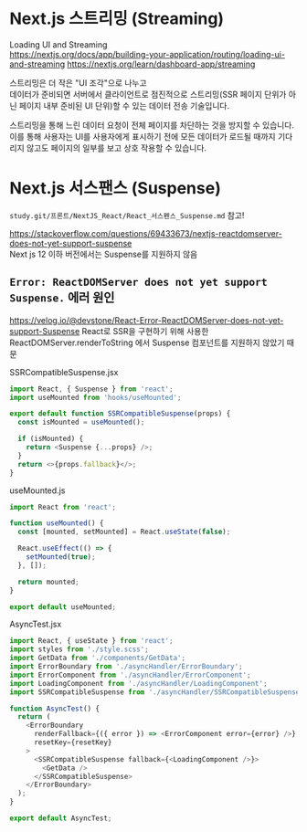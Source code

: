 # Next.js 스트리밍 (Streaming)

Loading UI and Streaming  
https://nextjs.org/docs/app/building-your-application/routing/loading-ui-and-streaming
https://nextjs.org/learn/dashboard-app/streaming

스트리밍은 더 작은 "UI 조각"으로 나누고  
데이터가 준비되면 서버에서 클라이언트로 점진적으로 스트리밍(SSR 페이지 단위가 아닌 페이지 내부 준비된 UI 단위)할 수 있는 데이터 전송 기술입니다.

스트리밍을 통해 느린 데이터 요청이 전체 페이지를 차단하는 것을 방지할 수 있습니다.  
이를 통해 사용자는 UI를 사용자에게 표시하기 전에 모든 데이터가 로드될 때까지 기다리지 않고도 페이지의 일부를 보고 상호 작용할 수 있습니다.

# Next.js 서스팬스 (Suspense)

`study.git/프론트/NextJS_React/React_서스펜스_Suspense.md` 참고!

https://stackoverflow.com/questions/69433673/nextjs-reactdomserver-does-not-yet-support-suspense  
Next js 12 이하 버전에서는 Suspense를 지원하지 않음

## `Error: ReactDOMServer does not yet support Suspense.` 에러 원인

https://velog.io/@devstone/React-Error-ReactDOMServer-does-not-yet-support-Suspense
React로 SSR을 구현하기 위해 사용한 ReactDOMServer.renderToString 에서 Suspense 컴포넌트를 지원하지 않았기 때문

SSRCompatibleSuspense.jsx

```javascript
import React, { Suspense } from 'react';
import useMounted from 'hooks/useMounted';

export default function SSRCompatibleSuspense(props) {
  const isMounted = useMounted();

  if (isMounted) {
    return <Suspense {...props} />;
  }
  return <>{props.fallback}</>;
}
```

useMounted.js

```javascript
import React from 'react';

function useMounted() {
  const [mounted, setMounted] = React.useState(false);

  React.useEffect(() => {
    setMounted(true);
  }, []);

  return mounted;
}

export default useMounted;
```

AsyncTest.jsx

```javascript
import React, { useState } from 'react';
import styles from './style.scss';
import GetData from './components/GetData';
import ErrorBoundary from './asyncHandler/ErrorBoundary';
import ErrorComponent from './asyncHandler/ErrorComponent';
import LoadingComponent from './asyncHandler/LoadingComponent';
import SSRCompatibleSuspense from './asyncHandler/SSRCompatibleSuspense';

function AsyncTest() {
  return (
    <ErrorBoundary
      renderFallback={({ error }) => <ErrorComponent error={error} />}
      resetKey={resetKey}
    >
      <SSRCompatibleSuspense fallback={<LoadingComponent />}>
        <GetData />
      </SSRCompatibleSuspense>
    </ErrorBoundary>
  );
}

export default AsyncTest;
```
